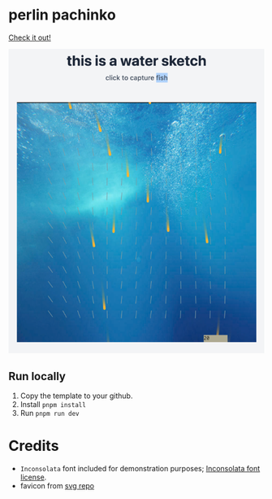 # perlin pachinko

[Check it out!](https://redslug.github.io/perlin_pachinko/)

![fish_screenshot.png](fish_screenshot.png)

## Run locally

1. Copy the template to your github.
1. Install `pnpm install`
1. Run  `pnpm run dev`

# Credits

* `Inconsolata` font included for demonstration purposes; [Inconsolata font license](https://www.fontsquirrel.com/license/Inconsolata).
* favicon from [svg repo](https://www.svgrepo.com/svg/190855/water-drop-water)

